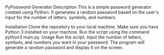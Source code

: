 PyPassword Generator
Description
This is a simple password generator created using Python. It generates a random password based on the user's input for the number of letters, symbols, and numbers.

Installation
Clone the repository to your local machine.
Make sure you have Python 3 installed on your machine.
Run the script using the command python3 main.py.
Usage
Run the script.
Input the number of letters, symbols, and numbers you want in your password.
The program will generate a random password and display it on the screen.
